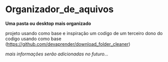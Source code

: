 # Organizador_de_aquivos
 

**Uma pasta ou desktop mais organizado**

projeto usando como base e inspiração um codigo de um terceiro
dono do codigo usando como base (https://github.com/devaprender/download_folder_cleaner)



*mais informações serão adicionadas no futuro...*

